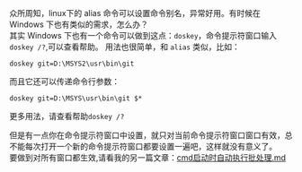 众所周知，linux下的 alias 命令可以设置命令别名，异常好用。有时候在 Windows 下也有类似的需求，怎么办？<br>
其实 Windows 下也有一个命令可以做到这点：`doskey`，命令提示符窗口输入 `doskey /?`,可以查看帮助。
用法也很简单，和 `alias` 类似，比如：
```
doskey git=D:\MSYS2\usr\bin\git
```
而且它还可以传递命令行参数：
```
doskey git=D:\MSYS\usr\bin\git $*
```
更多用法，请查看帮助`doskey /?` <br>

但是有一点你在命令提示符窗口中设置，就只对当前命令提示符窗口窗口有效，总不能每次打开一个新的命令提示符窗口都要设置一遍吧，这样就没有意义了。<br>
要做到对所有窗口都生效,请看我的另一篇文章：[cmd启动时自动执行批处理.md](https://github.com/hosxy/Settings/blob/master/Windows/cmd/cmd%E5%90%AF%E5%8A%A8%E6%97%B6%E8%87%AA%E5%8A%A8%E6%89%A7%E8%A1%8C%E6%89%B9%E5%A4%84%E7%90%86.md)
